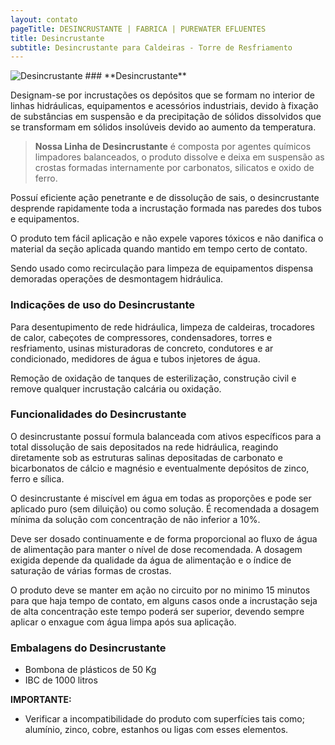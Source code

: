 ```yaml
---
layout: contato
pageTitle: DESINCRUSTANTE | FABRICA | PUREWATER EFLUENTES
title: Desincrustante
subtitle: Desincrustante para Caldeiras - Torre de Resfriamento
---
```

<img class="img-responsive pull-center" style="max-width: 75%;" src="../../website/images/Desincrustante_tubulação_agua.png" alt="Desincrustante">
### **Desincrustante**

Designam-se por incrustações os depósitos que se formam no interior de linhas hidráulicas, equipamentos e acessórios industriais, devido à fixação de substâncias em suspensão e da precipitação de sólidos dissolvidos que se transformam em sólidos insolúveis devido ao aumento da temperatura. 

>**Nossa Linha de Desincrustante** é composta por agentes químicos limpadores balanceados, o produto dissolve e deixa em suspensão as crostas formadas internamente por carbonatos, silicatos e oxido de ferro.

Possuí eficiente ação penetrante e de dissolução de sais, o desincrustante desprende rapidamente toda a incrustação formada nas paredes dos tubos e equipamentos.

O produto tem fácil aplicação e não expele vapores tóxicos e não danifica o material da seção aplicada quando mantido em tempo certo de contato.

Sendo usado como recirculação para limpeza de equipamentos dispensa demoradas operações de desmontagem hidráulica.

### **Indicações de uso do Desincrustante**

Para desentupimento de rede hidráulica, limpeza de caldeiras, trocadores de calor, cabeçotes de compressores, condensadores, torres e resfriamento, usinas misturadoras de concreto, condutores e ar condicionado, medidores de água e tubos injetores de água.

Remoção de oxidação de tanques de esterilização, construção civil e remove qualquer incrustação calcária ou oxidação.

### **Funcionalidades do Desincrustante**

O desincrustante possuí formula balanceada com ativos específicos para a total dissolução de sais depositados na rede hidráulica, reagindo diretamente sob as estruturas salinas depositadas de carbonato e bicarbonatos de cálcio e magnésio e eventualmente depósitos de zinco, ferro e sílica.

O desincrustante é miscível em água em todas as proporções e pode ser aplicado puro (sem diluição) ou como solução. 
É recomendada a dosagem mínima da solução com concentração de não inferior a 10%. 

Deve ser dosado continuamente e de forma proporcional ao fluxo de água de alimentação para manter o nível de dose recomendada. 
A dosagem exigida depende da qualidade da água de alimentação e o índice de saturação de várias formas de crostas.

O produto deve se manter em ação no circuito por no minimo 15 minutos para que haja tempo de contato, em alguns casos onde a incrustação seja de alta concentração este tempo poderá ser superior, devendo sempre aplicar o enxague com água limpa após sua aplicação.

### **Embalagens do Desincrustante**

- Bombona de plásticos de 50 Kg 
- IBC de 1000 litros


**IMPORTANTE:** 
- Verificar a incompatibilidade do produto com superfícies tais como; alumínio, zinco, cobre, estanhos ou ligas com esses elementos.


